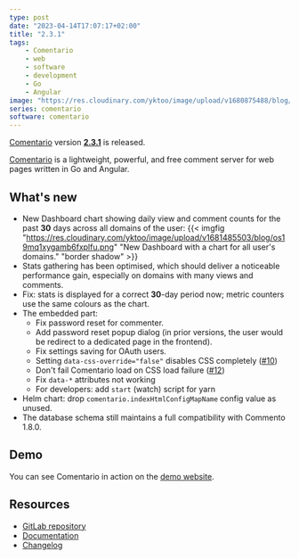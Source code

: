 ```yaml
---
type: post
date: "2023-04-14T17:07:17+02:00"
title: "2.3.1"
tags:
    - Comentario
    - web
    - software
    - development
    - Go
    - Angular
image: "https://res.cloudinary.com/yktoo/image/upload/v1680875488/blog/aymiialjtcr6gxvtlh7d.png"
series: comentario
software: comentario
---
```


[Comentario](/software/comentario) version **[2.3.1](https://gitlab.com/comentario/comentario/-/releases/v2.3.1)** is released.

[Comentario](/software/comentario) is a lightweight, powerful, and free comment server for web pages written in Go and Angular.

## What's new

<!--more-->

* New Dashboard chart showing daily view and comment counts for the past **30** days across all domains of the user:
{{< imgfig "https://res.cloudinary.com/yktoo/image/upload/v1681485503/blog/os19mq1xygamb6fxplfu.png" "New Dashboard with a chart for all user's domains." "border shadow" >}}
* Stats gathering has been optimised, which should deliver a noticeable performance gain, especially on domains with many views and comments.
* Fix: stats is displayed for a correct **30**-day period now; metric counters use the same colours as the chart.
* The embedded part:
    * Fix password reset for commenter.
    * Add password reset popup dialog (in prior versions, the user would be redirect to a dedicated page in the frontend).
    * Fix settings saving for OAuth users.
    * Setting `data-css-override="false"` disables CSS completely ([#10](https://gitlab.com/comentario/comentario/-/issues/10))
    * Don't fail Comentario load on CSS load failure ([#12](https://gitlab.com/comentario/comentario/-/issues/12))
    * Fix `data-*` attributes not working 
    * For developers: add `start` (watch) script for yarn
* Helm chart: drop `comentario.indexHtmlConfigMapName` config value as unused.
* The database schema still maintains a full compatibility with Commento 1.8.0.

## Demo

You can see Comentario in action on the [demo website](https://demo.comentario.app/).

## Resources

* [GitLab repository](https://gitlab.com/comentario/comentario)
* [Documentation](https://docs.comentario.app/)
* [Changelog](https://gitlab.com/comentario/comentario/-/blob/dev/CHANGELOG.md)
